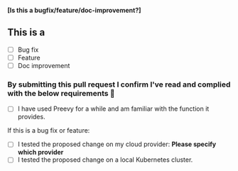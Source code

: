 <!-- Thank you for your interest in contributing to Preevy! 🎉 -->

<!-- Please fill in the below placeholders -->

**[Is this a bugfix/feature/doc-improvement?]**

## This is a

- [ ] Bug fix
- [ ] Feature
- [ ] Doc improvement

### By submitting this pull request I confirm I've read and complied with the below requirements 🖖

- [ ] I have used Preevy for a while and am familiar with the function it provides.

If this is a bug fix or feature:

- [ ] I tested the proposed change on my cloud provider: **Please specify which provider**
- [ ] I tested the proposed change on a local Kubernetes cluster.
